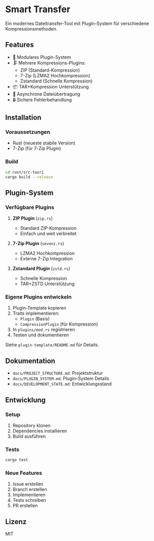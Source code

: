 # Smart Transfer

Ein modernes Dateitransfer-Tool mit Plugin-System für verschiedene Kompressionsmethoden.

## Features

- 🔌 Modulares Plugin-System
- 🗜️ Mehrere Kompressions-Plugins:
  - ZIP (Standard-Kompression)
  - 7-Zip (LZMA2 Hochkompression)
  - Zstandard (Schnelle Kompression)
- 📦 TAR+Kompression Unterstützung
- 🚀 Asynchrone Dateiübertragung
- 🔒 Sichere Fehlerbehandlung

## Installation

### Voraussetzungen

- Rust (neueste stabile Version)
- 7-Zip (für 7-Zip Plugin)

### Build

```bash
cd rust/src-tauri
cargo build --release
```

## Plugin-System

### Verfügbare Plugins

1. **ZIP Plugin** (`zip.rs`)
   - Standard ZIP-Kompression
   - Einfach und weit verbreitet

2. **7-Zip Plugin** (`sevenz.rs`)
   - LZMA2 Hochkompression
   - Externe 7-Zip Integration

3. **Zstandard Plugin** (`zstd.rs`)
   - Schnelle Kompression
   - TAR+ZSTD Unterstützung

### Eigene Plugins entwickeln

1. Plugin-Template kopieren
2. Traits implementieren:
   - `Plugin` (Basis)
   - `CompressionPlugin` (für Kompression)
3. In `plugins/mod.rs` registrieren
4. Testen und dokumentieren

Siehe `plugin-template/README.md` für Details.

## Dokumentation

- `docs/PROJECT_STRUCTURE.md`: Projektstruktur
- `docs/PLUGIN_SYSTEM.md`: Plugin-System Details
- `docs/DEVELOPMENT_STATE.md`: Entwicklungsstand

## Entwicklung

### Setup

1. Repository klonen
2. Dependencies installieren
3. Build ausführen

### Tests

```bash
cargo test
```

### Neue Features

1. Issue erstellen
2. Branch erstellen
3. Implementieren
4. Tests schreiben
5. PR erstellen

## Lizenz

MIT
